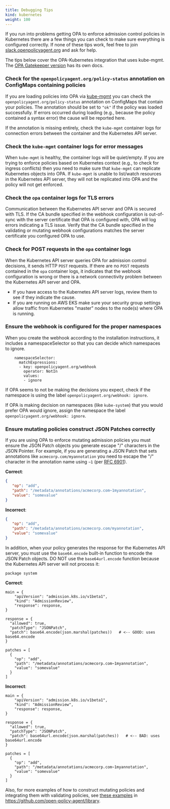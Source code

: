 ```yaml
---
title: Debugging Tips
kind: kubernetes
weight: 100
---
```


If you run into problems getting OPA to enforce admission control policies in
Kubernetes there are a few things you can check to make sure everything is
configured correctly. If none of these tips work, feel free to join
[slack.openpolicyagent.org](https://slack.openpolicyagent.org) and ask for help.

The tips below cover the OPA-Kubernetes integration that uses kube-mgmt.
The [OPA Gatekeeper version](https://github.com/open-policy-agent/gatekeeper) has its own docs.

### Check for the `openpolicyagent.org/policy-status` annotation on ConfigMaps containing policies

If you are loading policies into OPA via
[kube-mgmt](https://github.com/open-policy-agent/kube-mgmt) you can check the
`openpolicyagent.org/policy-status` annotation on ConfigMaps that contain your
policies. The annotation should be set to `"ok"` if the policy was loaded
successfully. If errors occurred during loading (e.g., because the policy
contained a syntax error) the cause will be reported here.

If the annotation is
missing entirely, check the `kube-mgmt` container logs for connection errors
between the container and the Kubernetes API server.

### Check the `kube-mgmt` container logs for error messages

When `kube-mgmt` is healthy, the container logs will be quiet/empty. If you are
trying to enforce policies based on Kubernetes context (e.g., to check for
ingress conflicts) then you need to make sure that `kube-mgmt` can replicate
Kubernetes objects into OPA. If `kube-mgmt` is unable to list/watch resources in
the Kubernetes API server, they will not be replicated into OPA and the policy
will not get enforced.

### Check the `opa` container logs for TLS errors

Communication between the Kubernetes API server and OPA is secured with TLS. If
the CA bundle specified in the webhook configuration is out-of-sync with the
server certificate that OPA is configured with, OPA will log errors indicating a
TLS issue. Verify that the CA bundle specified in the validating or mutating
webhook configurations matches the server certificate you configured OPA to use.

### Check for POST requests in the `opa` container logs

When the Kubernetes API server queries OPA for admission control decisions, it
sends HTTP `POST` requests. If there are no `POST` requests contained in the
`opa` container logs, it indicates that the webhook configuration is wrong or
there is a network connectivity problem between the Kubernetes API server and
OPA.

* If you have access to the Kubernetes API server logs, review them to see if
  they indicate the cause.
* If you are running on AWS EKS make sure your security group settings allow
  traffic from Kubernetes "master" nodes to the node(s) where OPA is running.

### Ensure the webhook is configured for the proper namespaces

When you create the webhook according to the installation instructions,
it includes a namespaceSelector so that you
can decide which namespaces to ignore.

```
    namespaceSelector:
      matchExpressions:
      - key: openpolicyagent.org/webhook
        operator: NotIn
        values:
        - ignore
```

If OPA seems to not be making the decisions you expect, check if the namespace
is using the label `openpolicyagent.org/webhook: ignore`.

If OPA is making decision on namespaces (like `kube-system`) that you would
prefer OPA would ignore, assign the namespace the label
`openpolicyagent.org/webhook: ignore`.

### Ensure mutating policies construct JSON Patches correctly

If you are using OPA to enforce mutating admission policies you must ensure the
JSON Patch objects you generate escape "/" characters in the JSON Pointer. For
example, if you are generating a JSON Patch that sets annotations like
`acmecorp.com/myannotation` you need to escape the "/" character in the
annotation name using `~1` (per [RFC
6901](https://tools.ietf.org/html/rfc6901#section-3)).

**Correct**:

```json
{
   "op": "add",
   "path": "/metadata/annotations/acmecorp.com~1myannotation",
   "value": "somevalue"
}
```

**Incorrect**:


```json
{
   "op": "add",
   "path": "/metadata/annotations/acmecorp.com/myannotation",
   "value": "somevalue"
}
```

In addition, when your policy generates the response for the Kubernetes API
server, you must use the `base64.encode` built-in function to encode the JSON
Patch objects. DO NOT use the `base64url.encode` function because the Kubernetes
API server will not process it:

```live:patch:module:read_only,hidden
package system
```

**Correct**:

```live:patch/good:module:read_only,openable
main = {
	"apiVersion": "admission.k8s.io/v1beta1",
	"kind": "AdmissionReview",
	"response": response,
}

response = {
  "allowed": true,
  "patchType": "JSONPatch",
  "patch": base64.encode(json.marshal(patches))   # <-- GOOD: uses base64.encode
}

patches = [
  {
    "op": "add",
    "path": "/metadata/annotations/acmecorp.com~1myannotation",
    "value": "somevalue"
  }
]
```

**Incorrect**:

```live:patch/bad:module:read_only
main = {
	"apiVersion": "admission.k8s.io/v1beta1",
	"kind": "AdmissionReview",
	"response": response,
}

response = {
  "allowed": true,
  "patchType": "JSONPatch",
  "patch": base64url.encode(json.marshal(patches))   # <-- BAD: uses base64url.encode
}

patches = [
  {
    "op": "add",
    "path": "/metadata/annotations/acmecorp.com~1myannotation",
    "value": "somevalue"
  }
]
```

Also, for more examples of how to construct mutating policies and integrating
them with validating policies, see [these
examples](https://github.com/open-policy-agent/library/tree/master/kubernetes/mutating-admission)
in https://github.com/open-policy-agent/library.

